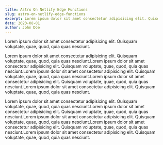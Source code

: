 ```yaml
---
title: Astro On Netlify Edge Functions
slug: astro-on-netlify-edge-functions
excerpt: Lorem ipsum dolor sit amet consectetur adipisicing elit. Quisquam voluptate, quae, quod, quia quas nesciunt.
date: 2023-08-01
author: John Doe
---
```


Lorem ipsum dolor sit amet consectetur adipisicing elit. Quisquam voluptate, quae, quod, quia quas nesciunt.

Lorem ipsum dolor sit amet consectetur adipisicing elit. Quisquam voluptate, quae, quod, quia quas nesciunt.Lorem ipsum dolor sit amet consectetur adipisicing elit. Quisquam voluptate, quae, quod, quia quas nesciunt.Lorem ipsum dolor sit amet consectetur adipisicing elit. Quisquam voluptate, quae, quod, quia quas nesciunt.Lorem ipsum dolor sit amet consectetur adipisicing elit. Quisquam voluptate, quae, quod, quia quas nesciunt.Lorem ipsum dolor sit amet consectetur adipisicing elit. Quisquam voluptate, quae, quod, quia quas nesciunt.

Lorem ipsum dolor sit amet consectetur adipisicing elit. Quisquam voluptate, quae, quod, quia quas nesciunt.Lorem ipsum dolor sit amet consectetur adipisicing elit. Quisquam voluptate, quae, quod, quia quas nesciunt.Lorem ipsum dolor sit amet consectetur adipisicing elit. Quisquam voluptate, quae, quod, quia quas nesciunt.Lorem ipsum dolor sit amet consectetur adipisicing elit. Quisquam voluptate, quae, quod, quia quas nesciunt.Lorem ipsum dolor sit amet consectetur adipisicing elit. Quisquam voluptate, quae, quod, quia quas nesciunt.